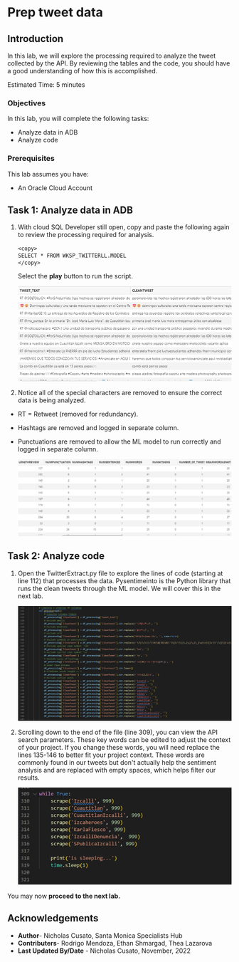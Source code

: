 # Prep tweet data

## Introduction

In this lab, we will explore the processing required to analyze the tweet collected by the API. By reviewing the tables and the code, you should have a good understanding of how this is accomplished.

Estimated Time: 5 minutes


### Objectives

In this lab, you will complete the following tasks:

- Analyze data in ADB
- Analyze code

### Prerequisites

This lab assumes you have:
- An Oracle Cloud Account

## Task 1: Analyze data in ADB

1. With cloud SQL Developer still open, copy and paste the following again to review the processing required for analysis.

    ```
    <copy>
    SELECT * FROM WKSP_TWITTERLL.MODEL
    </copy>
    ```
    
    Select the **play** button to run the script.

    ![Comparison of raw tweet and clean tweet](images/clean-tweet.png) 

2. Notice all of the special characters are removed to ensure the correct data is being analyzed. 
- RT = Retweet (removed for redundancy).
- Hashtags are removed and logged in separate column.
- Punctuations are removed to allow the ML model to run correctly and logged in separate column.

    ![Columns logging tweet statistics](images/tweet-statistics.png) 

## Task 2: Analyze code

1. Open the TwitterExtract.py file to explore the lines of code (starting at line 112) that processes the data. Pysentimeinto is the Python library that runs the clean tweets through the ML model. We will cover this in the next lab. 

    ![Clean tweet code](images/limpieza-code.png) 

2. Scrolling down to the end of the file (line 309), you can view the API search parameters. These key words can be edited to adjust the context of your project. If you change these words, you will need replace the lines 135-146 to better fit your project context. These words are commonly found in our tweets but don't actually help the sentiment analysis and are replaced with empty spaces, which helps filter our results.

    ![Python extract search parameters code](images/search-parameters.png) 

You may now **proceed to the next lab.**

## Acknowledgements

- **Author**- Nicholas Cusato, Santa Monica Specialists Hub
- **Contributers**- Rodrigo Mendoza, Ethan Shmargad, Thea Lazarova
- **Last Updated By/Date** - Nicholas Cusato, November, 2022